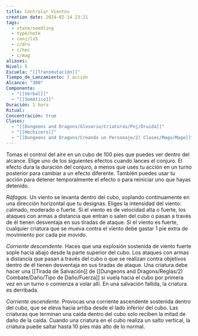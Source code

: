 ```yaml
---
title: Controlar Vientos
creation date: 2024-02-14 23:21
tags:
  - state/seedling
  - type/note
  - conj/lv5
  - c/dru
  - c/hec
  - c/mag
aliases: 
Nivel: 5
Escuela: "[[Transmutación]]"
Tiempo_de_Lanzamiento: 1 acción
Alcance: "300"
Componente:
  - "[[Verbal]]"
  - "[[Somático]]"
Duración: 1 hora
Ritual: 
Concentración: true
Clases:
  - "[[Dungeons and Dragons/Glosario/Criaturas/Pnj/Druida]]"
  - "[[Hechicero]]"
  - "[[Dungeons and Dragons/Creando un Personaje/2) Clases/Mago/Mago]]"
---
```

Tomas el control del aire en un cubo de 100 pies que puedes ver dentro del alcance. Elige uno de los siguientes efectos cuando lances el conjuro. El efecto dura la duración del conjuro, a menos que uses tu acción en un turno posterior para cambiar a un efecto diferente. También puedes usar tu acción para detener temporalmente el efecto o para reiniciar uno que hayas detenido.

*Ráfagas*. Un viento se levanta dentro del cubo, soplando continuamente en una dirección horizontal que tu designas. Eliges la intensidad del viento: calmado, moderado o fuerte.
Si el viento es de velocidad alta o fuerte, los ataques con armas a distancia que entran o salen del cubo o pasan a través de él tienen desventaja en sus tiradas de ataque. Si el viento es fuerte, cualquier criatura que se mueva contra el viento debe gastar 1 pie extra de movimiento por cada pie movido.

*Corriente descendente*. Haces que una explosión sostenida de viento fuerte sople hacia abajo desde la parte superior del cubo. Los ataques con armas a distancia que pasan a través del cubo o que se realizan contra objetivos dentro de él tienen desventaja en sus tiradas de ataque. Una criatura debe hacer una [[Tirada de Salvación]] de [[Dungeons and Dragons/Reglas/2) Combate/Daño/Tipo de Daño/Fuerza]] si vuela hacia el cubo por primera vez en un turno o comienza a volar allí. En una salvación fallida, la criatura es derribada.

*Corriente ascendente*. Provocas una corriente ascendente sostenida dentro del cubo, que se eleva hacia arriba desde el lado inferior del cubo. Las criaturas que terminan una caída dentro del cubo solo reciben la mitad de daño de la caída. Cuando una criatura en el cubo realiza un salto vertical, la criatura puede saltar hasta 10 pies más alto de lo normal.